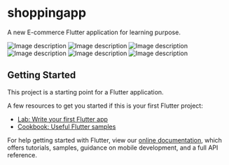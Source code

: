 # shoppingapp

A new E-commerce Flutter application for learning purpose.


![Image description](sample1.PNG)
![Image description](sample2.PNG)
![Image description](sample3.PNG)
![Image description](sample4.PNG)
![Image description](sample5.PNG)
![Image description](sample6.PNG)

## Getting Started

This project is a starting point for a Flutter application.

A few resources to get you started if this is your first Flutter project:

- [Lab: Write your first Flutter app](https://flutter.dev/docs/get-started/codelab)
- [Cookbook: Useful Flutter samples](https://flutter.dev/docs/cookbook)

For help getting started with Flutter, view our
[online documentation](https://flutter.dev/docs), which offers tutorials,
samples, guidance on mobile development, and a full API reference.

